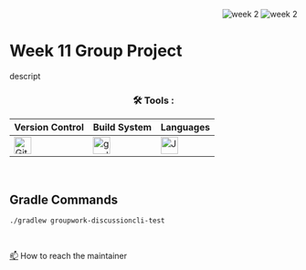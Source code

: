 <div align="right">
 
![week 2](https://img.shields.io/github/actions/workflow/status/Kyle-Gortych-Kenzie-Group-Work-T2/Week11GroupWork/main.yml?label=main) ![week 2](https://img.shields.io/github/actions/workflow/status/Kyle-Gortych-Kenzie-Group-Work-T2/Week11GroupWork/original.yml?label=original)

</div>

# Week 11 Group Project 

descript

<div align="center">
 
### :hammer_and_wrench: Tools :

| Version Control | Build System | Languages |
| --------------- | ------------ | --------- |
| <img src="https://img.shields.io/badge/Git-white?style=plastic&logo=git&logoColor=red" title="Git" alt="Git" height="30"/> | <img src="https://img.shields.io/badge/Gradle-white?style=plastic&logo=gradle&logoColor=black" title="gradle" alt="gradle" height="30"/> | <img src="https://custom-icon-badges.demolab.com/badge/Java-white.svg?&sytle=plastic&logo=java" title="Java" alt="Java" height="30"/> |
</div>
<br>

## Gradle Commands
```console
./gradlew groupwork-discussioncli-test
```
<br>

<a href="your-gmail-link?">:mailbox:</a> How to reach the maintainer
